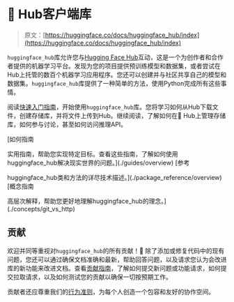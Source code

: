 # 🤗 Hub客户端库

> 原文：[https://huggingface.co/docs/huggingface_hub/index](https://huggingface.co/docs/huggingface_hub/index)

`huggingface_hub`库允许您与[Hugging Face Hub](https://hf.co)互动，这是一个为创作者和合作者提供的机器学习平台。发现为您的项目提供预训练模型和数据集，或者尝试在Hub上托管的数百个机器学习应用程序。您还可以创建并与社区共享自己的模型和数据集。`huggingface_hub`库提供了一种简单的方法，使用Python完成所有这些事情。

阅读[快速入门指南](quick-start)，开始使用`huggingface_hub`库。您将学习如何从Hub下载文件，创建存储库，并将文件上传到Hub。继续阅读，了解如何在🤗 Hub上管理存储库，如何参与讨论，甚至如何访问推理API。

[如何指南

实用指南，帮助您实现特定目标。查看这些指南，了解如何使用huggingface_hub解决现实世界的问题。](./guides/overview) [参考

huggingface_hub类和方法的详尽技术描述。](./package_reference/overview) [概念指南

高层次解释，帮助您更好地理解huggingface_hub的理念。](./concepts/git_vs_http)

## 贡献

欢迎并同等重视对`huggingface_hub`的所有贡献！🤗 除了添加或修复代码中的现有问题，您还可以通过确保文档准确和最新，帮助回答问题，以及请求您认为会改进库的新功能来改进文档。查看[贡献指南](https://github.com/huggingface/huggingface_hub/blob/main/CONTRIBUTING.md)，了解如何提交新问题或功能请求，如何提交拉取请求，以及如何测试您的贡献以确保一切按预期工作。

贡献者还应尊重我们的[行为准则](https://github.com/huggingface/huggingface_hub/blob/main/CODE_OF_CONDUCT.md)，为每个人创造一个包容和友好的协作空间。
